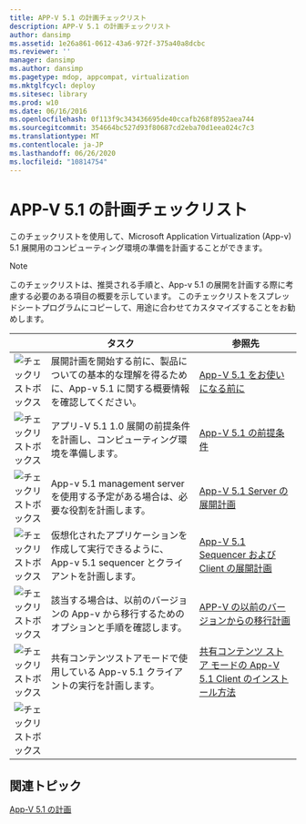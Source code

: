 ```yaml
---
title: APP-V 5.1 の計画チェックリスト
description: APP-V 5.1 の計画チェックリスト
author: dansimp
ms.assetid: 1e26a861-0612-43a6-972f-375a40a8dcbc
ms.reviewer: ''
manager: dansimp
ms.author: dansimp
ms.pagetype: mdop, appcompat, virtualization
ms.mktglfcycl: deploy
ms.sitesec: library
ms.prod: w10
ms.date: 06/16/2016
ms.openlocfilehash: 0f113f9c343436695de40ccafb268f8952aea744
ms.sourcegitcommit: 354664bc527d93f80687cd2eba70d1eea024c7c3
ms.translationtype: MT
ms.contentlocale: ja-JP
ms.lasthandoff: 06/26/2020
ms.locfileid: "10814754"
---
```

# APP-V 5.1 の計画チェックリスト

このチェックリストを使用して、Microsoft Application Virtualization (App-v) 5.1 展開用のコンピューティング環境の準備を計画することができます。

> [!NOTE]
> このチェックリストは、推奨される手順と、App-v 5.1 の展開を計画する際に考慮する必要のある項目の概要を示しています。 このチェックリストをスプレッドシートプログラムにコピーして、用途に合わせてカスタマイズすることをお勧めします。

| |タスク |参照先 |
|-|-|-|
|![チェックリストボックス](images/checklistbox.gif) |展開計画を開始する前に、製品についての基本的な理解を得るために、App-v 5.1 に関する概要情報を確認してください。|[App-V 5.1 をお使いになる前に](getting-started-with-app-v-51.md)|
|![チェックリストボックス](images/checklistbox.gif) |アプリ-V 5.1 1.0 展開の前提条件を計画し、コンピューティング環境を準備します。|[App-V 5.1 の前提条件](app-v-51-prerequisites.md)|
|![チェックリストボックス](images/checklistbox.gif) |App-v 5.1 management server を使用する予定がある場合は、必要な役割を計画します。|[App-V 5.1 Server の展開計画](planning-for-the-app-v-51-server-deployment.md)|
|![チェックリストボックス](images/checklistbox.gif) |仮想化されたアプリケーションを作成して実行できるように、App-v 5.1 sequencer とクライアントを計画します。|[App-V 5.1 Sequencer および Client の展開計画](planning-for-the-app-v-51-sequencer-and-client-deployment.md)|
|![チェックリストボックス](images/checklistbox.gif) |該当する場合は、以前のバージョンの App-v から移行するためのオプションと手順を確認します。|[APP-V の以前のバージョンからの移行計画](planning-for-migrating-from-a-previous-version-of-app-v51.md)|
|![チェックリストボックス](images/checklistbox.gif) |共有コンテンツストアモードで使用している App-v 5.1 クライアントの実行を計画します。|[共有コンテンツ ストア モードの App-V 5.1 Client のインストール方法](how-to-install-the-app-v-51-client-for-shared-content-store-mode.md)|
|![チェックリストボックス](images/checklistbox.gif) |         |         |

## 関連トピック

[App-V 5.1 の計画](planning-for-app-v-51.md)
